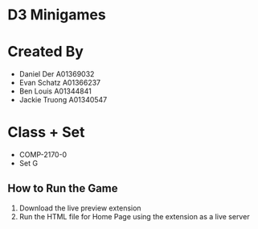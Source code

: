 # D3 Minigames

# Created By
- Daniel Der A01369032
- Evan Schatz A01366237
- Ben Louis A01344841
- Jackie Truong A01340547

# Class + Set
- COMP-2170-0
- Set G

## How to Run the Game
1. Download the live preview extension
2. Run the HTML file for Home Page using the extension as a live server

